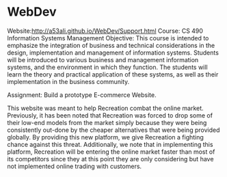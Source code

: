 # WebDev    

Website:http://a53ali.github.io/WebDev/Support.html
Course: CS 490 Information Systems Management
Objective: This course is intended to emphasize the integration of business and technical considerations in the design, implementation and management of information systems. Students will be introduced to various business and management information systems, and the environment in which they function. The students will learn the theory and practical application of these systems, as well as their implementation in the business community.

Assignment: Build a prototype E-commerce Website.

This website was meant to help Recreation combat the online market. Previously, it has been noted that Recreation was forced to drop some of their low-end models from the market simply because they were being consistently out-done by the cheaper alternatives that were being provided globally. By providing this new platform, we give Recreation a fighting chance against this threat.  Additionally, we note that in implementing this platform, Recreation will be entering the online market faster than most of its competitors since they at this point they are only considering but have not implemented online trading with customers.

